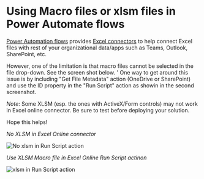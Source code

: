 # Using Macro files or xlsm files in Power Automate flows

[Power Automation flows](https://us.flow.microsoft.com/) provides [Excel connectors](https://us.flow.microsoft.com/connectors/shared_excelonlinebusiness/excel-online-business/) to help connect Excel files with rest of your organizational data/apps such as Teams, Outlook, SharePoint, etc. 

However, one of the limitation is that macro files cannot be selected in the file drop-down. See the screen shot below. 
'
One way to get around this issue is by including "Get File Metadata" action (OneDrive or SharePoint) and use the ID property in the "Run Script" action as showin in the second screenshot. 

_Note_: Some XLSM (esp. the ones with ActiveX/Form controls) may not work in Excel online connector. Be sure to test before deploying your solution. 

Hope this helps! 

_No XLSM  in Excel Online connector_ 

![No xlsm in Run Script action](no%xlsm.png)


_Use XLSM Macro file in Excel Online Run Script actinon_

![xlsm in Run Script action](xlsm%in%pa.png)

